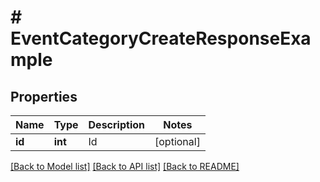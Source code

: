 # # EventCategoryCreateResponseExample

## Properties

Name | Type | Description | Notes
------------ | ------------- | ------------- | -------------
**id** | **int** | Id | [optional]

[[Back to Model list]](../../README.md#models) [[Back to API list]](../../README.md#endpoints) [[Back to README]](../../README.md)
